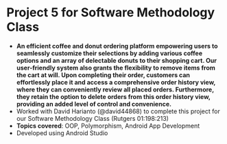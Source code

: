 # Project 5 for Software Methodology Class

- **An efficient coffee and donut ordering platform empowering users to seamlessly customize their selections by adding various coffee options and an array of delectable donuts to their shopping cart. Our user-friendly system also grants the flexibility to remove items from the cart at will. Upon completing their order, customers can effortlessly place it and access a comprehensive order history view, where they can conveniently review all placed orders. Furthermore, they retain the option to delete orders from this order history view, providing an added level of control and convenience.**
- Worked with David Harianto (@david44868) to complete this project for our Software Methodology Class (Rutgers 01:198:213)
- **Topics covered**: OOP, Polymorphism, Android App Development
- Developed using Android Studio
